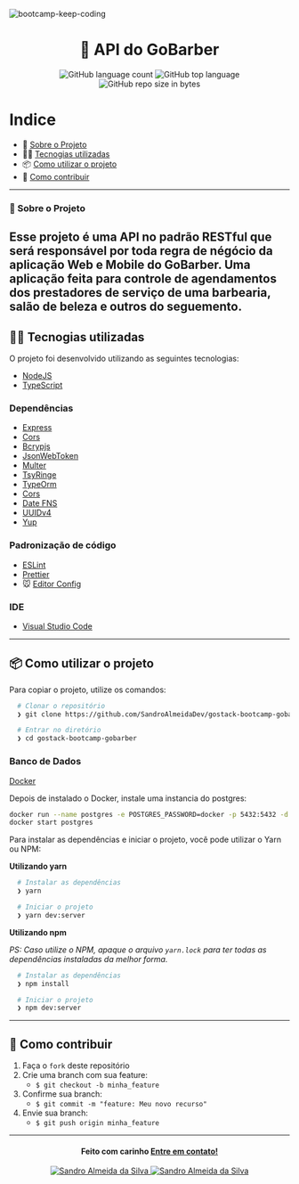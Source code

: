 ![bootcamp-keep-coding](https://user-images.githubusercontent.com/58606794/80931247-e2503080-8d8e-11ea-81c7-67ca728fb2a1.png)


<h1 align="center">
  🚀️ API do GoBarber
</h1>

<p align="center">
  <img alt="GitHub language count" src="https://img.shields.io/github/languages/count/SandroAlmeidaDev/gostack-bootcamp-gobarber">

  <img alt="GitHub top language" src="https://img.shields.io/github/languages/top/SandroAlmeidaDev/gostack-bootcamp-gobarber?logo=typescript">

  <img alt="GitHub repo size in bytes" src="https://img.shields.io/github/repo-size/SandroAlmeidaDev/gostack-bootcamp-gobarber?color=green">

  <br>
</p>


# Indice

- :rocket: [Sobre o Projeto](#rocket-sobre-o-projeto)
- 👨‍💻️ [Tecnogias utilizadas](#%EF%B8%8F-tecnogias-utilizadas)
- 📦️ [Como utilizar o projeto](#%EF%B8%8F-como-utilizar-o-projeto)
- 🤔️ [Como contribuir](#%EF%B8%8F-como-contribuir)

---

### :rocket: Sobre o Projeto
Esse projeto é uma API no padrão RESTful que será responsável por toda regra de négócio da aplicação Web e Mobile do GoBarber. Uma aplicação feita para controle de agendamentos dos prestadores de serviço de uma barbearia, salão de beleza e outros do seguemento.
---

## 👨‍💻️ Tecnogias utilizadas

O projeto foi desenvolvido utilizando as seguintes tecnologias:

- [NodeJS](https://nodejs.org/en/)
- [TypeScript](https://www.typescriptlang.org/)

### Dependências

  - [Express](https://expressjs.com/pt-br/)
  - [Cors](https://github.com/expressjs/cors)
  - [Bcrypjs](https://github.com/dcodeIO/bcrypt.js)
  - [JsonWebToken](https://github.com/auth0/node-jsonwebtoken)
  - [Multer](https://github.com/expressjs/multer)
  - [TsyRinge](https://github.com/Microsoft/tsyringe/)
  - [TypeOrm](https://github.com/typeorm/typeorm) 
  - [Cors](https://github.com/expressjs/cors)
  - [Date FNS](https://date-fns.org/)
  - [UUIDv4](https://github.com/thenativeweb/uuidv4#readme)
  - [Yup](https://github.com/jquense/yup)

### Padronização de código

  - [ESLint](https://eslint.org/)
  - [Prettier](https://prettier.io/)
  - :mouse: [Editor Config](https://editorconfig.org/)

### IDE

  - [Visual Studio Code](https://code.visualstudio.com/)

---

## 📦️ Como utilizar o projeto

Para copiar o projeto, utilize os comandos:

```bash
  # Clonar o repositório
  ❯ git clone https://github.com/SandroAlmeidaDev/gostack-bootcamp-gobarber.git

  # Entrar no diretório
  ❯ cd gostack-bootcamp-gobarber
```

### Banco de Dados

[Docker](https://www.docker.com/)

Depois de instalado o Docker, instale uma instancia do postgres:
```bash
docker run --name postgres -e POSTGRES_PASSWORD=docker -p 5432:5432 -d postgres
docker start postgres
```

Para instalar as dependências e iniciar o projeto, você pode utilizar o Yarn ou NPM:

**Utilizando yarn**

```bash
  # Instalar as dependências
  ❯ yarn

  # Iniciar o projeto
  ❯ yarn dev:server
```

**Utilizando npm**

*PS: Caso utilize o NPM, apaque o arquivo `yarn.lock` para ter todas as dependências instaladas da melhor forma.*

```bash
  # Instalar as dependências
  ❯ npm install

  # Iniciar o projeto
  ❯ npm dev:server
```

---

## 🤔️ Como contribuir

1. Faça o `fork` deste repositório
2. Crie uma branch com sua feature:
   - `$ git checkout -b minha_feature`
3. Confirme sua branch:
   - `$ git commit -m "feature: Meu novo recurso"`
4. Envie sua branch:
   - `$ git push origin minha_feature`

---

<h4 align="center">
  Feito com carinho <a href="mailto:sandro.almeida.silva17@gmail.com">Entre em contato!</a>
</h4>
<p align="center">
  <a href="https://www.linkedin.com/in/sandro-almeida-09664513a/">
    <img alt="Sandro Almeida da Silva" src="https://img.shields.io/badge/sandro-almeida-09664513a?style=flat&logoColor=white&logo=linkedin">
  <a href="https://twitter.com/jerpbtu">
    <img alt="Sandro Almeida da Silva" src="https://img.shields.io/twitter/follow/sanndro?style=flat&logoColor=white&logo=Twitter">
  </a>
</p>
